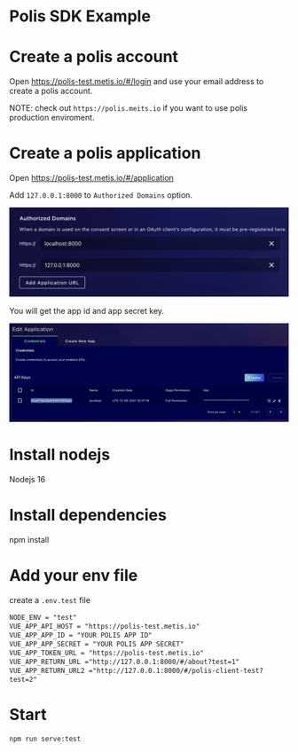 # Polis SDK Example

# Create a polis account

Open https://polis-test.metis.io/#/login and use your email address to create a polis account.

NOTE: check out `https://polis.meits.io` if you want to use polis production enviroment.

# Create a polis application

Open https://polis-test.metis.io/#/application

Add `127.0.0.1:8000` to `Authorized Domains` option.

![](./images/polis-1.png)

You will get the app id and app secret key.

![](./images/polis-2.png)

# Install nodejs

Nodejs 16

# Install dependencies

npm install

# Add your env file

create a `.env.test` file

```
NODE_ENV = "test"
VUE_APP_API_HOST = "https://polis-test.metis.io"
VUE_APP_APP_ID = "YOUR POLIS APP ID"
VUE_APP_APP_SECRET = "YOUR POLIS APP SECRET"
VUE_APP_TOKEN_URL = "https://polis-test.metis.io"
VUE_APP_RETURN_URL ="http://127.0.0.1:8000/#/about?test=1"
VUE_APP_RETURN_URL2 ="http://127.0.0.1:8000/#/polis-client-test?test=2"
```

# Start

```
npm run serve:test
```
